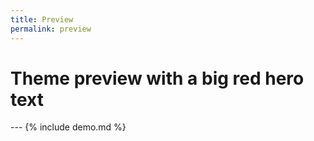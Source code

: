 ```yaml
---
title: Preview
permalink: preview
---
```

<h1 id="_hero-title" class="hero">Theme preview with <span class="text-red">a big red</span> hero text</h1>
---
{% include demo.md %}
